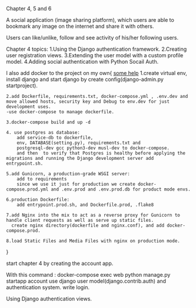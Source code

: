 Chapter 4, 5 and 6 

A social application (image sharing platform), which users are able to bookmark any image on the internet and share it with others.

Users can like/unlike, follow and see activity of his/her following users.

Chapter 4 topics:
1.Using the Django authentication framework.
2.Creating user registration views.
3.Extending the user model with a custom profile model.
4.Adding social authentication with Python Socail Auth.

I also add docker to the project on my own{ [some help](https://testdriven.io/blog/dockerizing-django-with-postgres-gunicorn-and-nginx/)
    1.create virtual env, install django and start django by create config(django-admin.py startproject).

    2.add Dockerfile, requirements.txt, docker-compose.yml , .env.dev and move allowed hosts, security key and Debug to env.dev for just development uses.
    -use docker-compose to manage dockerfile.

    3.docker-compose build and up -d

    4. use postgres as database:
        add service-db to dockerfile,
        env, DATABASE(setting.py), requirements.txt and
        postgresql-dev gcc python3-dev musl-dev to docker-compose.
        and then  to verify that Postgres is healthy before applying the migrations and running the Django development server add entrypoint.sh.

    5.add Gunicorn, a production-grade WSGI server:
        add to requirements
        since we use it just for production we create docker-compose.prod.yml and .env.prod and .env.prod.db for product mode envs.

    6.production Dockerfile:
        add entrypoint.prod.sh, and Dockerfile.prod, .flake8

    7.add Nginx into the mix to act as a reverse proxy for Gunicorn to handle client requests as well as serve up static files.
      create nginx directory(dockerfile and nginx.conf), and add docker-compose.prod.

    8.load Static Files and Media Files with nginx on production mode.

}

start chapter 4 by creating the account app.

With this command : docker-compose exec web python manage.py startapp account
use django user model(django.contrib.auth) and authentication system.
write login.

Using Django authentication views.